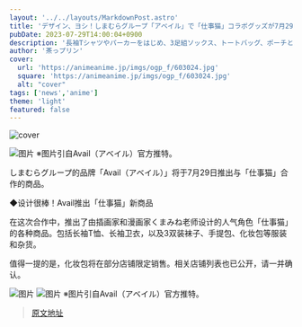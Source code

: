 ```yaml
---
layout: '../../layouts/MarkdownPost.astro'
title: 'デザイン、ヨシ！しまむらグループ「アベイル」で「仕事猫」コラボグッズが7月29日より発売決定'
pubDate: 2023-07-29T14:00:04+0900
description: '長袖Tシャツやパーカーをはじめ、3足組ソックス、トートバッグ、ポーチといったアパレル＆雑貨をラインナップ！'
author: '茶っプリン'
cover:
  url: 'https://animeanime.jp/imgs/ogp_f/603024.jpg'
  square: 'https://animeanime.jp/imgs/ogp_f/603024.jpg'
  alt: "cover"
tags: ['news','anime']
theme: 'light'
featured: false
---
```


![cover](https://animeanime.jp/imgs/ogp_f/603024.jpg)

![图片](https://example.com/imgs/zoom/603028.jpg)
※图片引自Avail（アベイル）官方推特。

しまむらグループ的品牌「Avail（アベイル）」将于7月29日推出与「仕事猫」合作的商品。

◆设计很棒！Avail推出「仕事猫」新商品

在这次合作中，推出了由插画家和漫画家くまみね老师设计的人气角色「仕事猫」的各种商品。包括长袖T恤、长袖卫衣，以及3双装袜子、手提包、化妆包等服装和杂货。

值得一提的是，化妆包将在部分店铺限定销售。相关店铺列表也已公开，请一并确认。

![图片](https://example.com/imgs/zoom/603029.jpg)
![图片](https://example.com/imgs/zoom/603030.jpg)
※图片引自Avail（アベイル）官方推特。

>[原文地址](https://animeanime.jp/article/2023/07/29/78918.html)  